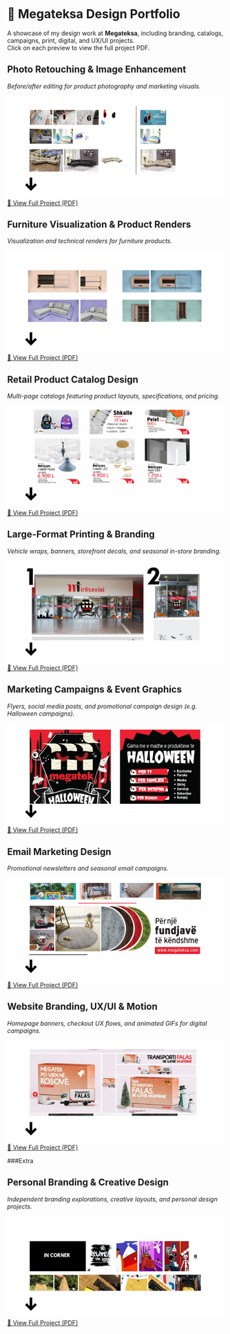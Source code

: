 # 🎨 Megateksa Design Portfolio  

A showcase of my design work at **Megateksa**, including branding, catalogs, campaigns, print, digital, and UX/UI projects.  
Click on each preview to view the full project PDF.  


## Photo Retouching & Image Enhancement  
*Before/after editing for product photography and marketing visuals.*  

![Photo Preview](./assets/prv1.png)  
[📂 View Full Project (PDF)](./Creative%20Photo%20Editing%20&%20Compositing.pdf)


## Furniture Visualization & Product Renders  
*Visualization and technical renders for furniture products.*  

![Furniture Preview](./assets/prv2.png)
[📂 View Full Project (PDF)](./Furniture%20Product%20Design%20&%20Visualization%20Project.pdf)


## Retail Product Catalog Design  
*Multi-page catalogs featuring product layouts, specifications, and pricing.*  

![Catalog Preview](./assets/prv3.png)  
[📂 View Full Project (PDF)](Retail%20Prodct%20Catalog%20Design%20&%20Layout.pdf)


## Large-Format Printing & Branding  
*Vehicle wraps, banners, storefront decals, and seasonal in-store branding.*  

![Printing Preview](./assets/prv4.png)  
[📂 View Full Project (PDF)](Print%20Media%20&%20Visual%20Branding%20Design.pdf)


## Marketing Campaigns & Event Graphics  
*Flyers, social media posts, and promotional campaign design (e.g. Halloween campaigns).*  

![Campaign Preview](./assets/prv5.png) 
[📂 View Full Project (PDF)](Marketing%20Campaign%20&%20Promotional%20Design.pdf)


## Email Marketing Design  
*Promotional newsletters and seasonal email campaigns.*  

![Email Preview](./assets/prv6.png) 
[📂 View Full Project (PDF)](Email%20Marketing%20Design%20&%20Campaigns.pdf)


## Website Branding, UX/UI & Motion  
*Homepage banners, checkout UX flows, and animated GIFs for digital campaigns.*  

![Website Preview](./assets/prv7.png)  
[📂 View Full Project (PDF)](Website%20Branding%20UXUI%20Design%20&%20Motion%20Graphics.pdf)


###Extra
## Personal Branding & Creative Design  
*Independent branding explorations, creative layouts, and personal design projects.*  

![Branding Preview](./assets/prv8.png)  
[📂 View Full Project (PDF)](./Creative%20Branding%20&%20Marketing%20Design.pdf)


